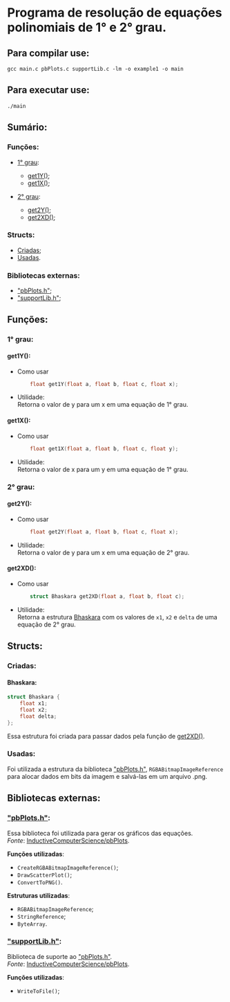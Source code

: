 
# Programa de resolução de equações polinomiais de 1° e 2° grau.


## Para compilar use:  
`gcc main.c pbPlots.c supportLib.c -lm -o example1 -o main`

## Para executar use:  
`./main`

## Sumário:

### Funções:

- [1° grau](#1-grau):
  - [get1Y()](#get1y);
  - [get1X()](#get1x);

- [2° grau](#2-grau):
  - [get2Y()](#get2y);
  - [get2XD()](#get2xd);

### Structs:

- [Criadas](#criadas);
- [Usadas](#usadas).

### Bibliotecas externas:

- ["pbPlots.h"](#-pbplotsh-);
- ["supportLib.h"](#-supportlibh-);


## Funções:

### 1° grau:

#### get1Y():

- Como usar
    ```c
        float get1Y(float a, float b, float c, float x);
    ```
  
- Utilidade:  
    Retorna o valor de y para um x em uma equação de 1° grau.

#### get1X():

- Como usar
    ```c
        float get1X(float a, float b, float c, float y);
    ```
- Utilidade:  
    Retorna o valor de x para um y em uma equação de 1° grau.

### 2° grau:

#### get2Y():

- Como usar
    ```c
        float get2Y(float a, float b, float c, float x);
    ```
- Utilidade:  
  Retorna o valor de y para um x em uma equação de 2° grau.

#### get2XD():

- Como usar
    ```c
        struct Bhaskara get2XD(float a, float b, float c);
    ```
- Utilidade:  
  Retorna a estrutura [Bhaskara](#bhaskara) com os valores de `x1`, `x2` e `delta` de uma equação de 2° grau.

## Structs:

### Criadas:

#### Bhaskara:

```c
struct Bhaskara {
    float x1;
    float x2;
    float delta;
};
```
Essa estrutura foi criada para passar dados pela função de [get2XD()]().

### Usadas:

Foi utilizada a estrutura da biblioteca ["pbPlots.h"](), `RGBABitmapImageReference` para alocar dados em bits da imagem e salvá-las em um arquivo .png.

## Bibliotecas externas:

### ["pbPlots.h"]():

Essa biblioteca foi utilizada para gerar os gráficos das equações.  
_Fonte_: [InductiveComputerScience/pbPlots](https://github.com/InductiveComputerScience/pbPlots/tree/master/C).

__Funções utilizadas__:

- `CreateRGBABitmapImageReference()`;
- `DrawScatterPlot()`;
- `ConvertToPNG()`.

__Estruturas utilizadas__:

- `RGBABitmapImageReference`;
- `StringReference`;
- `ByteArray`.

### ["supportLib.h"]():

Biblioteca de suporte ao ["pbPlots.h"]().  
_Fonte_: [InductiveComputerScience/pbPlots](https://github.com/InductiveComputerScience/pbPlots/tree/master/C).  

__Funções utilizadas__:

- `WriteToFile()`;
